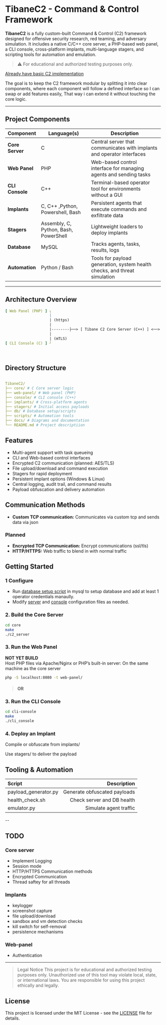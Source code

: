 # TibaneC2 - Command & Control Framework

**TibaneC2** is a fully custom-built Command & Control (C2) framework designed for offensive security research, red teaming, and adversary simulation. It includes a native C/C++ core server, a PHP-based web panel, a CLI console, cross-platform implants, multi-language stagers, and scripting tools for automation and emulation.

> ⚠️ For educational and authorized testing purposes only.

[Already have basic C2 implementation](./BasicC2/README.md) 

The goal is to keep the C2 framework modular by splitting it into clear components, where each component will follow a defined interface so I can swap or add features easily, That way i can extend it without touching the core logic.

---

## Project Components

| Component      | Language(s)                     | Description |
|----------------|----------------------------------|-------------|
| **Core Server** | C                           | Central server that communicates with implants and operator interfaces |
| **Web Panel**   | PHP                              | Web-based control interface for managing agents and sending tasks |
| **CLI Console** | C++                               | Terminal-based operator tool for environments without a GUI |
| **Implants**    | C, C++ ,Python, Powershell, Bash                            | Persistent agents that execute commands and exfiltrate data |
| **Stagers**     | Assembly, C, Python, Bash, PowerShell | Lightweight loaders to deploy implants |
| **Database**    | MySQL              | Tracks agents, tasks, results, logs |
| **Automation**  | Python / Bash                    | Tools for payload generation, system health checks, and threat simulation |

---

## Architecture Overview

```yaml
[ Web Panel (PHP) ] ┐
                    |
                    | (https)              
                    |                  
                    |--------├──> [ Tibane C2 Core Server (C++) ] <──> [ Implant (C++) ]
                    |
                    | (mTLS)
[ CLI Console (C) ] ┘                                                   ▲
                                                                        │
                                                                        [ Stagers (ASM/C/PS/Py/Bash) ]
```

## Directory Structure
 ```yaml

TibaneC2/
├── core/ # C Core server logic
├── web-panel/ # Web panel (PHP)
├── console/ # CLI console (C++)
├── implants/ # Cross-platform agents
├── stagers/ # Initial access payloads
├── db/ # Database setup/scripts
├── scripts/ # Automation tools
├── docs/ # Diagrams and documentation
└── README.md # Project descriptiion
 ```

## Features

- Multi-agent support with task queueing
- CLI and Web-based control interfaces
- Encrypted C2 communication (planned: AES/TLS)
- File upload/download and command execution
- Stagers for rapid deployment
- Persistent implant options (Windows & Linux)
- Central logging, audit trail, and command results
- Payload obfuscation and delivery automation


## Communication Methods

- **Custom TCP communication:** Communicates via custom tcp and sends data via json
### Planned
- **Encrypted TCP Communication:** Encrypt communications (ssl/tls)
- **HTTP/HTTPS:** Web traffic to blend in with normal traffic


## Getting Started
### 1 Configure
- Run [database setup script](./db/setup.sql) in mysql to setup database and add at least 1 operator credentials manaully.
- Modify [server](./config/server_conf.json) and [console](./config/console_conf.json) configuration files as needed.

### 2. Build the Core Server
```bash
cd core
make
./c2_server
```

### 3. Run the Web Panel
**NOT YET BUILD**  
Host PHP files via Apache/Nginx or PHP’s built-in server:
On the same machine as the core server

```bash
php -S localhost:8080 -t web-panel/
```
> #### OR

### 3. Run the CLI Console

```bash
cd cli-console
make
./cli_console
```

### 4. Deploy an Implant
Compile or obfuscate from implants/

Use stagers/ to deliver the payload

## Tooling & Automation
|Script |Description |
|:---|---:|
|payload_generator.py | Generate obfuscated payloads |
|health_check.sh | Check server and DB health|
|emulator.py |Simulate agent traffic |

-- 
## TODO
### Core server
- Implement Logging
- Session mode
- HTTP/HTTPS Communication methods
- Encrypted Communication
- Thread saftey for all threads

### Implants
- keylogger
- screenshot capture
- file upload/download
- sandbox and vm detection checks
- kill switch for self-removal
- persistence mechanisms

### Web-panel 
- Authentication 

---

> Legal Notice
> This project is for educational and authorized testing purposes only. Unauthorized use of this tool may violate local, state, or international laws. You are responsible for using this project ethically and legally.


## License
This project is licensed under the MIT License - see the [LICENSE](LICENSE) file for details.
